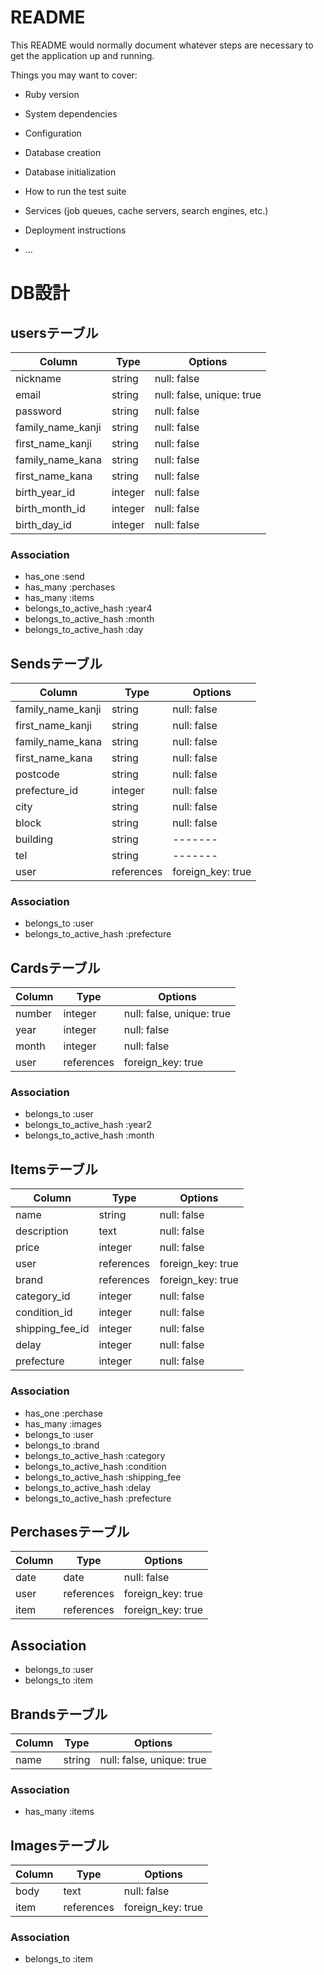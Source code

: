 # README

This README would normally document whatever steps are necessary to get the
application up and running.

Things you may want to cover:

* Ruby version

* System dependencies

* Configuration

* Database creation

* Database initialization

* How to run the test suite

* Services (job queues, cache servers, search engines, etc.)

* Deployment instructions

* ...

# DB設計

## usersテーブル
|Column|Type|Options|
|------|----|-------|
|nickname|string|null: false|
|email|string|null: false, unique: true|
|password|string|null: false|
|family_name_kanji|string|null: false|
|first_name_kanji|string|null: false|
|family_name_kana|string|null: false|
|first_name_kana|string|null: false|
|birth_year_id|integer|null: false|
|birth_month_id|integer|null: false|
|birth_day_id|integer|null: false|

### Association
- has_one :send
- has_many :perchases
- has_many :items
- belongs_to_active_hash :year4
- belongs_to_active_hash :month
- belongs_to_active_hash :day


## Sendsテーブル
|Column|Type|Options|
|------|----|-------|
|family_name_kanji|string|null: false|
|first_name_kanji|string|null: false|
|family_name_kana|string|null: false|
|first_name_kana|string|null: false|
|postcode|string|null: false|
|prefecture_id|integer|null: false|
|city|string|null: false|
|block|string|null: false|
|building|string|-------|
|tel|string|-------|
|user|references|foreign_key: true|

### Association
- belongs_to :user
- belongs_to_active_hash :prefecture


## Cardsテーブル
|Column|Type|Options|
|------|----|-------|
|number|integer|null: false, unique: true|
|year|integer|null: false|
|month|integer|null: false|
|user|references|foreign_key: true|

### Association
- belongs_to :user
- belongs_to_active_hash :year2
- belongs_to_active_hash :month


## Itemsテーブル
|Column|Type|Options|
|------|----|-------|
|name|string|null: false|
|description|text|null: false|
|price|integer|null: false|
|user|references|foreign_key: true|
|brand|references|foreign_key: true|
|category_id|integer|null: false|
|condition_id|integer|null: false|
|shipping_fee_id|integer|null: false|
|delay|integer|null: false|
|prefecture|integer|null: false|

### Association
- has_one :perchase
- has_many :images
- belongs_to :user
- belongs_to :brand
- belongs_to_active_hash :category
- belongs_to_active_hash :condition
- belongs_to_active_hash :shipping_fee
- belongs_to_active_hash :delay
- belongs_to_active_hash :prefecture

## Perchasesテーブル
|Column|Type|Options|
|------|----|-------|
|date|date|null: false|
|user|references|foreign_key: true|
|item|references|foreign_key: true|

## Association
- belongs_to :user
- belongs_to :item


## Brandsテーブル
|Column|Type|Options|
|------|----|-------|
|name|string|null: false, unique: true|

### Association
- has_many :items


## Imagesテーブル
|Column|Type|Options|
|------|----|-------|
|body|text|null: false|
|item|references|foreign_key: true|

### Association
- belongs_to :item
